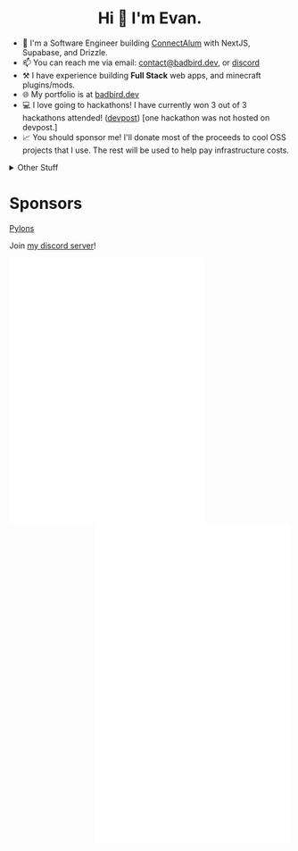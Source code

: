 <h1 align="center">Hi 👋 I'm Evan.</h1>

- 🔭 I'm a Software Engineer building [ConnectAlum](https://connectalum.com/) with NextJS, Supabase, and Drizzle.
- 📫 You can reach me via email: [contact@badbird.dev](mailto:contact@badbird.dev), or [discord](https://discord.badbird.dev/)
- ⚒️ I have experience building **Full Stack** web apps, and minecraft plugins/mods.
- 🌐 My portfolio is at [badbird.dev](https://badbird.dev/)
- 💻 I love going to hackathons! I have currently won 3 out of 3 hackathons attended! ([devpost](https://devpost.com/Badbird5907)) [one hackathon was not hosted on devpost.]
- 📈 You should sponsor me! I'll donate most of the proceeds to cool OSS projects that I use. The rest will be used to help pay infrastructure costs.

<details>
<summary>Other Stuff</summary>
<br>
  <img src="https://komarev.com/ghpvc/?username=Badbird5907">
  
[![Badbird5907's github stats](https://github-readme-stats-vyhs.vercel.app/api?username=Badbird5907&theme=radical&count_private=true)](https://github.com/anuraghazra/github-readme-stats) [![Top Langs](https://github-readme-stats-vyhs.vercel.app/api/top-langs/?username=Badbird5907&layout=compact&theme=radical&hide=html,css&exclude_repo=AetheriaDiscord,mcp_1.12.2)](https://github.com/anuraghazra/github-readme-stats)


</details>

# Sponsors
[Pylons](https://github.com/snolyP)

Join [my discord server](https://discord.badbird.dev/)!

[<img align="left" width="350" src="https://raw.githubusercontent.com/Badbird5907/Badbird5907/master/github-metrics.svg">](#)
[<img align="right" width="350" src="https://raw.githubusercontent.com/Badbird5907/Badbird5907/master/general_2.svg">](#)
